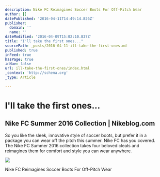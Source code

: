 ```yaml
---
description: Nike FC Reimagines Soccer Boots For Off-Pitch Wear
author: []
datePublished: '2016-04-11T14:49:14.826Z'
publisher:
  domain: ''
  name: ''
dateModified: '2016-04-09T15:02:10.837Z'
title: "I'll take the first ones..."
sourcePath: _posts/2016-04-11-ill-take-the-first-ones.md
published: true
inFeed: true
hasPage: true
inNav: false
url: ill-take-the-first-ones/index.html
_context: 'http://schema.org'
_type: Article

---
```

# I'll take the first ones...

<article style=""><h1>Nike FC Summer 2016 Collection | Nikeblog.com</h1><p>So you like the sleek, innovative style of soccer boots, but prefer it in a package you can wear off the pitch this summer. Nike FC has you covered. The Nike FC Summer 2016 collection takes four beloved cleats and reimagines them for comfort and style you can wear anywhere.</p><img src="http://cdn.nikeblog.com/wp-content/uploads/2016/04/Nike-FC-Summer-2016-Tiempo-Vetta-FC.jpg" /></article>

Nike FC Reimagines Soccer Boots For Off-Pitch Wear